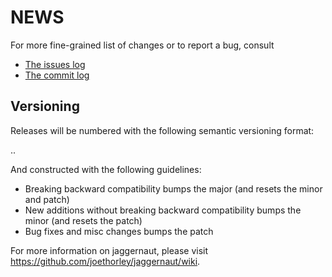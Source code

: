 
NEWS 
====

For more fine-grained list of changes or to report a bug, consult 

* [The issues log](https://github.com/joethorley/jaggernaut/issues)
* [The commit log](https://github.com/joethorley/jaggernaut/commits/master)

Versioning
----------

Releases will be numbered with the following semantic versioning format:

<major>.<minor>.<patch>

And constructed with the following guidelines:

* Breaking backward compatibility bumps the major (and resets the minor 
  and patch)
* New additions without breaking backward compatibility bumps the minor 
  (and resets the patch)
* Bug fixes and misc changes bumps the patch

For more information on jaggernaut, please visit 
https://github.com/joethorley/jaggernaut/wiki.
